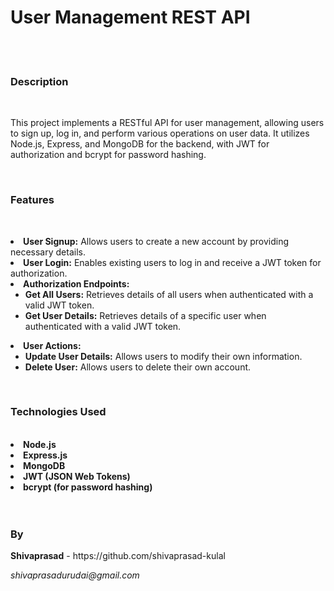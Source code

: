 <h1>User Management REST API</h1>
<br/>
<br/>
<h3>Description</h3>
<br/>
<p>
This project implements a RESTful API for user management, allowing users to sign up, log in, and perform various operations on user data. It utilizes Node.js, Express, and MongoDB for the backend, with JWT for authorization and bcrypt for password hashing.</p>
<br/>
<h3>Features</h3>
<br/>
<p>
<li><b>User Signup:</b> Allows users to create a new account by providing necessary details.</li>

<li><b>User Login:</b> Enables existing users to log in and receive a JWT token for authorization.</li>

<li><b>Authorization Endpoints:</b>
<ul>
<li><b>Get All Users:</b> Retrieves details of all users when authenticated with a valid JWT token.</li>
<li><b>Get User Details:</b> Retrieves details of a specific user when authenticated with a valid JWT token.</li>
  </ul>
</li>

<li><b>User Actions:</b>
<ul>
<li><b>Update User Details:</b> Allows users to modify their own information.</li>
<li><b>Delete User:</b> Allows users to delete their own account.</li>
  </ul>
</li>
</p>
<br/>
<h3>Technologies Used</h3>
<br/>
<li><b>Node.js</b></li>
<li><b>Express.js</b></li>
<li><b>MongoDB</b></li>
<li><b>JWT (JSON Web Tokens)</b></li>
<li><b>bcrypt (for password hashing)</b></li>

<br/>
<br/>
<h3>By</h3>
<p><b>Shivaprasad</b> - https://github.com/shivaprasad-kulal</p>
<i> shivaprasadurudai@gmail.com</i>

